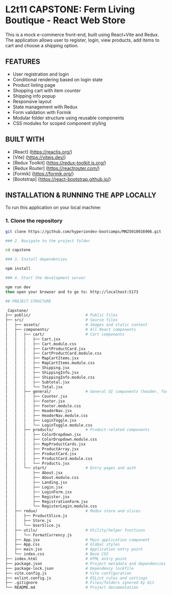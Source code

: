 <!-- README.md -->

# L2t11 CAPSTONE: Ferm Living Boutique - React Web Store

This is a mock e-commerce front-end, built using React+Vite and Redux. The application allows user to register, login, view products, add items to cart and choose a shipping option.

## FEATURES

- User registration and login
- Conditional rendering based on login state
- Product listing page
- Shopping cart with item counter
- Shipping info popup
- Responsive layout
- State management with Redux
- Form validation with Formik
- Modular folder structure using reusable components
- CSS modules for scoped component styling

## BUILT WITH

- [React] (https://reactjs.org/)
- [Vite] (https://vitejs.dev/)
- [Redux Toolkit] (https://redux-toolkit.js.org/)
- [Redux Router] (https://reactrouter.com/)
- [Formik] (https://formik.org/)
- [Bootstrap] (https://react-bootstrap.github.io/)

## INSTALLATION & RUNNING THE APP LOCALLY

To run this application on your local machine:

### 1. Clone the repository

```bash
git clone https://github.com/hyperiondev-bootcamps/MN25010016906.git

### 2. Navigate to the project folder

cd capstone

### 3. Install dependencies

npm install

### 4. Start the development server

npm run dev
then open your browser and to go to: http://localhost:5173

## PROJECT STRUCTURE

 Capstone/
├── public/                        # Public files 
├── src/                           # Source files
│   ├── assets/                    # Images and static content
│   ├── components/                # All React components
│   │   ├── cart/                  # Cart components
│   │   │   ├── Cart.jsx
│   │   │   ├── Cart.module.css
│   │   │   ├── CartProductCard.jsx
│   │   │   ├── CartProductCard.module.css
│   │   │   ├── MapCartItems.jsx
│   │   │   ├── MapCartItems.module.css
│   │   │   ├── Shipping.jsx
│   │   │   ├── ShippingInfo.jsx
│   │   │   ├── ShippingInfo.module.css
│   │   │   ├── Subtotal.jsx
│   │   │   └── Total.jsx
│   │   ├── general/               # General UI components (header, footer, etc.)
│   │   │   ├── Counter.jsx
│   │   │   ├── Footer.jsx
│   │   │   ├── Footer.module.css
│   │   │   ├── HeaderNav.jsx
│   │   │   ├── HeaderNav.module.css
│   │   │   ├── LoginToggle.jsx
│   │   │   └── LoginToggle.module.css
│   │   ├── products/              # Product-related components
│   │   │   ├── ColorDropdown.jsx
│   │   │   ├── ColorDropdown.module.css
│   │   │   ├── MapProductCards.jsx
│   │   │   ├── ProductArray.jsx
│   │   │   ├── ProductCard.jsx
│   │   │   ├── ProductCard.module.css
│   │   │   └── Products.jsx
│   │   └── start/                 # Entry pages and auth
│   │       ├── About.jsx
│   │       ├── About.module.css
│   │       ├── Landing.jsx
│   │       ├── Login.jsx
│   │       ├── LoginForm.jsx
│   │       ├── Register.jsx
│   │       ├── RegistrationForm.jsx
│   │       └── RegisterLogin.module.css
│   ├── redux/                     # Redux store and slices
│   │   ├── ProductSlice.js
│   │   ├── Store.js
│   │   └── UserSlice.js
│   ├── utils/                     # Utility/helper functions
│   │   └── FormatCurrency.js
│   ├── App.jsx                    # Main application component
│   ├── App.css                    # Global styles
│   ├── main.jsx                   # Application entry point
│   └── index.css                  # Base CSS
├── index.html                     # HTML entry point
├── package.json                   # Project metadata and dependencies
├── package-lock.json              # Dependency lockfile
├── vite.config.js                 # Vite configuration
├── eslint.config.js               # ESLint rules and settings
├── .gitignore                     # Files/folders ignored by Git
└── README.md                      # Project documentation
